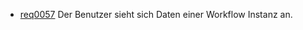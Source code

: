 * [req0057](https://github.com/PolitAktiv/politaktiv-requirements/tree/master/de/requirements/req0057.md) Der Benutzer sieht sich Daten einer Workflow Instanz an.
